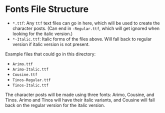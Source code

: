 # Fonts File Structure

- `*.ttf`: Any `ttf` text files can go in here, which will be used to create the character posts. (Can end in `-Regular.ttf`, which will get ignored when looking for the italic version.)
- `*-Italic.ttf`: Italic forms of the files above. Will fall back to regular version if italic version is not present.

Example files that could go in this directory:

- `Arimo.ttf`
- `Arimo-Italic.ttf`
- `Cousine.ttf`
- `Tinos-Regular.ttf`
- `Tinos-Italic.ttf`

The character posts will be made using three fonts: Arimo, Cousine, and Tinos. Arimo and Tinos will have their italic variants, and Cousine will fall back on the regular version for the italic version.
